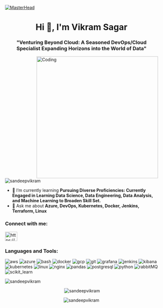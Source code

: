 [![MasterHead](https://thumbs.dreamstime.com/z/devops-banner-web-icon-vector-illustration-concept-software-engineering-development-icon-plan-code-build-test-251072445.jpg)](https://github.com/sandeepvikram)

<h1 align="center">Hi 👋, I'm Vikram Sagar</h1>
<h3 align="center">"Venturing Beyond Cloud: A Seasoned DevOps/Cloud Specialist Expanding Horizons into the World of Data"</h3>
<img align="right" alt="Coding" width="400" src="https://cdn.dribbble.com/users/1162077/screenshots/3848914/programmer.gif">

<p align="left"> <img src="https://komarev.com/ghpvc/?username=sandeepvikram&label=Profile%20views&color=0e75b6&style=flat" alt="sandeepvikram" /> </p>

<ul>
  <li>🌱 I’m currently learning <strong>Pursuing Diverse Proficiencies: Currently Engaged in Learning Data Science, Data Engineering, Data Analysis, and Machine Learning to Broaden Skill Set.</strong></li>
  <li>💬 Ask me about <strong>Azure, DevOps, Kubernetes, Docker, Jenkins, Terraform, Linux</strong></li>
</ul>

<h3 align="left">Connect with me:</h3>
<p align="left">
  <a href="https://linkedin.com/in/https://www.linkedin.com/in/vikram-sagar-aa4238111/" target="_blank"><img align="center" src="https://raw.githubusercontent.com/rahuldkjain/github-profile-readme-generator/master/src/images/icons/Social/linked-in-alt.svg" alt="https://www.linkedin.com/in/vikram-sagar-aa4238111/" height="30" width="40" /></a>
</p>

<h3 align="left">Languages and Tools:</h3>
<p align="left">
  <img src="https://img.icons8.com/color/48/000000/amazon-web-services.png" alt="aws"/>
  <img src="https://img.icons8.com/color/48/000000/microsoft-azure.png" alt="azure"/>
  <img src="https://img.icons8.com/plasticine/48/000000/bash.png" alt="bash"/>
  <img src="https://img.icons8.com/color/48/000000/docker.png" alt="docker"/>
  <img src="https://img.icons8.com/color/48/000000/google-cloud-platform.png" alt="gcp"/>
  <img src="https://img.icons8.com/color/48/000000/git.png" alt="git"/>
  <img src="https://img.icons8.com/color/48/000000/grafana.png" alt="grafana"/>
  <img src="https://img.icons8.com/color/48/000000/jenkins.png" alt="jenkins"/>
  <img src="https://img.icons8.com/color/48/000000/kibana.png" alt="kibana"/>
  <img src="https://img.icons8.com/color/48/000000/kubernetes.png" alt="kubernetes"/>
  <img src="https://img.icons8.com/color/48/000000/linux.png" alt="linux"/>
  <img src="https://img.icons8.com/color/48/000000/nginx.png" alt="nginx"/>
  <img src="https://img.icons8.com/color/48/000000/pandas.png" alt="pandas"/>
  <img src="https://img.icons8.com/color/48/000000/postgresql.png" alt="postgresql"/>
  <img src="https://img.icons8.com/color/48/000000/python.png" alt="python"/>
  <img src="https://img.icons8.com/color/48/000000/rabbitmq.png" alt="rabbitMQ"/>
  <img src="https://img.icons8.com/color/48/000000/scikit-learn.png" alt="scikit_learn"/>
</p>

<p align="left"><img src="https://github-readme-stats.vercel.app/api/top-langs/?username=sandeepvikram&theme=radical&hide=glsl,python" alt="sandeepvikram" /></p>

<p align="center">&nbsp;<img src="https://github-readme-stats.vercel.app/api?username=sandeepvikram&show_icons=true&locale=en&theme=radical" alt="sandeepvikram" /></p>

<p align="center"><img src="https://github-readme-streak-stats.herokuapp.com/?user=sandeepvikram&theme=radical" alt="sandeepvikram" /></p>
